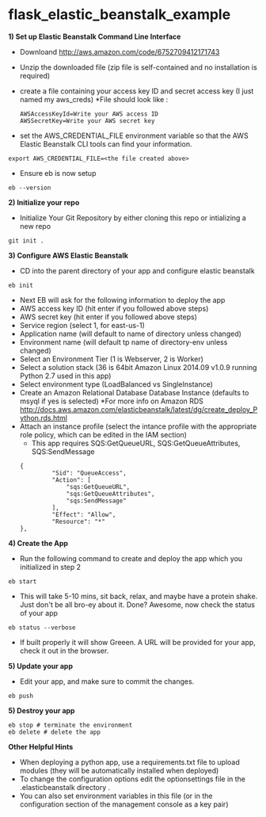 flask_elastic_beanstalk_example
===============

**1) Set up Elastic Beanstalk Command Line Interface** 

* Downloand http://aws.amazon.com/code/6752709412171743
* Unzip the downloaded file (zip file is self-contained and no installation is required)
* create a file containing your access key ID and secret access key (I just named my aws_creds)
  *File should look like :
  ``` 
  AWSAccessKeyId=Write your AWS access ID
  AWSSecretKey=Write your AWS secret key
  ```

*  set the AWS_CREDENTIAL_FILE environment variable so that the AWS Elastic Beanstalk CLI tools can find your information.
``` 
export AWS_CREDENTIAL_FILE=<the file created above>
``` 
 
* Ensure eb is now setup
``` 
eb --version
``` 

**2) Initialize your repo** 

* Initialize Your Git Repository by either cloning this repo or intializing a new repo
``` 
git init .
``` 

**3) Configure AWS Elastic Beanstalk** 
* CD into the parent directory of your app and configure elastic beanstalk 
``` 
eb init
```  
* Next EB will ask for the following information to deploy the app
 * AWS access key ID (hit enter if you followed above steps) 
 * AWS secret key (hit enter if you followed above steps) 
 * Service region (select 1, for east-us-1)
 * Application name (will default to name of directory unless changed)
 * Environment name (will default tp name of directory-env unless changed)
 * Select an Environment Tier (1 is Webserver, 2 is Worker)
 * Select a solution stack (36 is 64bit Amazon Linux 2014.09 v1.0.9 running Python 2.7 used in this app) 
 * Select environment type (LoadBalanced vs SingleInstance)
 * Create an Amazon Relational Database Database Instance (defaults to msyql if yes is selected) 
   *For more info on Amazon RDS http://docs.aws.amazon.com/elasticbeanstalk/latest/dg/create_deploy_Python.rds.html 
 * Attach an instance profile (select the intance profile with the appropriate role policy, which can be edited in the IAM section) 
   * This app requires SQS:GetQueueURL, SQS:GetQueueAttributes, SQS:SendMessage 
   ``` 
   {
            "Sid": "QueueAccess",
            "Action": [
                "sqs:GetQueueURL",
                "sqs:GetQueueAttributes",
                "sqs:SendMessage"
            ],
            "Effect": "Allow",
            "Resource": "*"
   },
   ``` 

**4) Create the App** 
* Run the following command to create and deploy the app which you initialized in step 2
```
eb start
```

* This will take 5-10 mins, sit back, relax, and maybe have a protein shake. Just don't be all bro-ey about it. Done? Awesome, now check the status of your app
```
eb status --verbose
```
 * If built properly it will show Greeen. A URL will be provided for your app, check it out in the browser. 
 
**5) Update your app** 
* Edit your app, and make sure to commit the changes.
```
eb push 
```

**5) Destroy your app** 
```
eb stop # terminate the environment 
eb delete # delete the app
```

**Other Helpful Hints**  
* When deploying a python app, use a requirements.txt file to upload modules (they will be automatically installed when deployed)
* To change the configuration options edit the optionsettings file in the .elasticbeanstalk directory .
 * You can also set environment variables in this file (or in the configuration section of the management console as a key pair)

 



